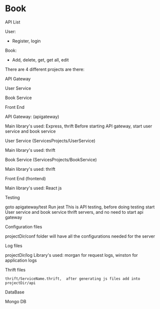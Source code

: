 # Book
API List

User:

   - Register, login
   
   
Book:

   - Add, delete, get, get all, edit
 
 
There are 4 different projects are there:

  API Gateway 
  
  User Service
  
  Book Service
  
  Front End
  
  
API Gateway: (apigateway)

  Main library's used: Express, thrift
  Before starting API gateway, start user service and book service
  
  
User Service (ServicesProjects/UserService)

   Main library's used: thrift


Book Service (ServicesProjects/BookService)

   Main library's used: thrift
 
 
Front End (frontend)

 Main library's used: React js
 
 
Testing

  goto apigateway/test
  Run jest
  This is API testing, before doing testing start User service and book service thrift servers, and no need to start api gateway


Configuration files

  projectDir/conf folder will have all the configurations needed for the server
 
 
Log files

  projectDir/log
  Library's used: morgan for request logs, winston for application logs
  
  
 Thrift files
 
    thrift/ServiceName.thrift,  after generating js files add into projectDir/api
 
 
 DataBase
 
  Mongo DB
  
